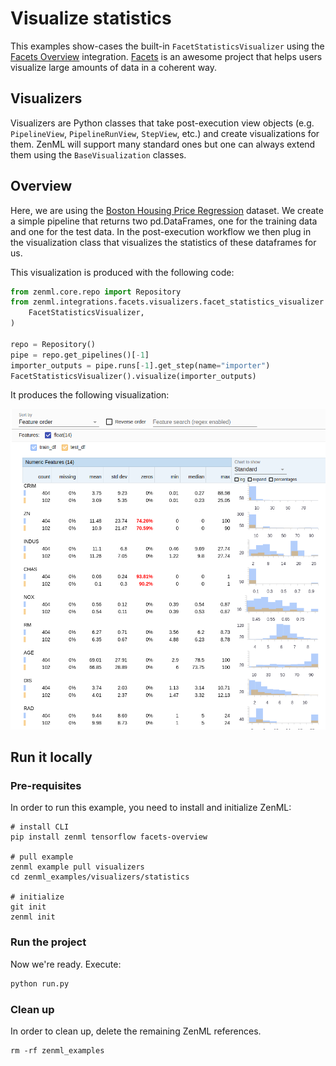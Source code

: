 # Visualize statistics
This examples show-cases the built-in `FacetStatisticsVisualizer` using the [Facets Overview](https://pypi.org/project/facets-overview/) integration.
[Facets](https://pair-code.github.io/facets/) is an awesome project that helps users visualize large amounts of data in a coherent way.

## Visualizers
Visualizers are Python classes that take post-execution view objects (e.g. `PipelineView`, `PipelineRunView`, `StepView`, etc.) and create 
visualizations for them. ZenML will support many standard ones but one can always extend them using the `BaseVisualization` classes.

## Overview
Here, we are using the [Boston Housing Price Regression](https://keras.io/api/datasets/boston_housing/) dataset. We create a simple pipeline that 
returns two pd.DataFrames, one for the training data and one for the test data. In the post-execution workflow we then plug in the visualization class 
that visualizes the statistics of these dataframes for us. 

This visualization is produced with the following code:

```python
from zenml.core.repo import Repository
from zenml.integrations.facets.visualizers.facet_statistics_visualizer import (
    FacetStatisticsVisualizer,
)

repo = Repository()
pipe = repo.get_pipelines()[-1]
importer_outputs = pipe.runs[-1].get_step(name="importer")
FacetStatisticsVisualizer().visualize(importer_outputs)
```

It produces the following visualization:

![Statistics for boston housing dataset](../../../docs/book/.gitbook/assets/statistics_boston_housing.png)



## Run it locally

### Pre-requisites
In order to run this example, you need to install and initialize ZenML:

```shell
# install CLI
pip install zenml tensorflow facets-overview

# pull example
zenml example pull visualizers
cd zenml_examples/visualizers/statistics

# initialize
git init
zenml init
```

### Run the project
Now we're ready. Execute:

```bash
python run.py
```

### Clean up
In order to clean up, delete the remaining ZenML references.

```shell
rm -rf zenml_examples
```
